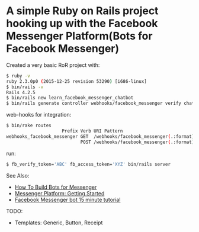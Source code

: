 # A simple Ruby on Rails project hooking up with the Facebook Messenger Platform(Bots for Facebook Messenger)


Created a very basic RoR project with:
```bash
$ ruby -v
ruby 2.3.0p0 (2015-12-25 revision 53290) [i686-linux]
$ bin/rails -v
Rails 4.2.5
$ bin/rails new learn_facebook_messenger_chatbot
$ bin/rails generate controller webhooks/facebook_messenger verify chat

```


web-hooks for integration:
```bash
$ bin/rake routes
                     Prefix Verb URI Pattern                            Controller#Action
webhooks_facebook_messenger GET  /webhooks/facebook_messenger(.:format) webhooks/facebook_messenger#verify
                            POST /webhooks/facebook_messenger(.:format) webhooks/facebook_messenger#chat
```

run:
```bash
$ fb_verify_token='ABC' fb_access_token='XYZ' bin/rails server
```

See Also:
- [How To Build Bots for Messenger](https://developers.facebook.com/blog/post/2016/04/12/bots-for-messenger/)
- [Messenger Platform: Getting Started](https://developers.facebook.com/docs/messenger-platform/quickstart)
- [Facebook Messenger bot 15 minute tutorial](https://github.com/jw84/messenger-bot-tutorial)


TODO:
* Templates: Generic, Button, Receipt
